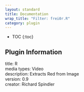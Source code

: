 ```yaml
---
layout: standard
title: Documentation
wrap_title: "Filter: frei0r.R"
category: plugin
---
```

* TOC
{:toc}

## Plugin Information

title: R  
media types:
Video  
description: Extracts Red from Image  
version: 0.9  
creator: Richard Spindler  

